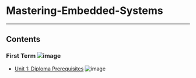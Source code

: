 # Mastering-Embedded-Systems

---

## Contents

### First Term ![image](https://progress-bar.dev/5/?title=In_Progress&color=ff00ff)

- [Unit 1: Diploma Prerequisites](https://github.com/Mo3az99/Mastering-Embedded-Systems) ![image](https://progress-bar.dev/100/?title=No_Assignments&color=bababa)
